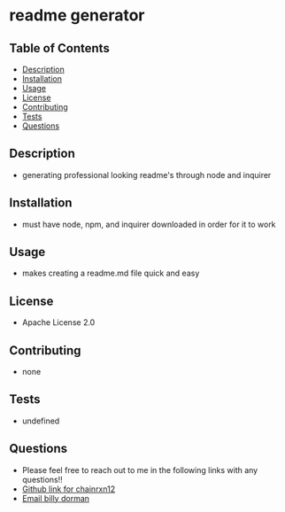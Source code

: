 # readme generator

  ## Table of Contents

  * [Description](#Description)
  * [Installation](#Installation)
  * [Usage](#Usage)
  * [License](#License)
  * [Contributing](#Contributing)
  * [Tests](#Tests)
  * [Questions](#Questions)

  ## Description
  * generating professional looking readme's through node and inquirer

  ## Installation
  * must have node, npm, and inquirer downloaded in order for it to work

  ## Usage 
  * makes creating a readme.md file quick and easy

  ## License
  * Apache License 2.0

  ## Contributing
  * none

  ## Tests
  * undefined

  ## Questions
  * Please feel free to reach out to me in the following links with any questions!!
  * [Github link for chainrxn12](https://github.com/chainrxn12 "Github Link for chainrxn12")
  * [Email billy dorman](mailto:b.d.dorman12@gmail.com)
